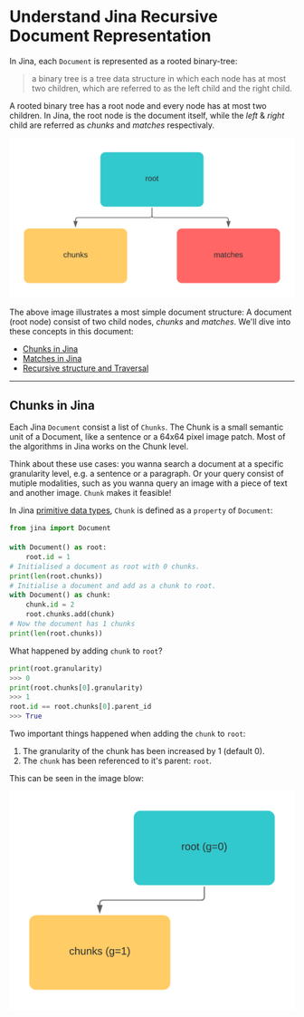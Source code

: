 # Understand Jina Recursive Document Representation

In Jina, each `Document` is represented as a rooted binary-tree:

>  a binary tree is a tree data structure in which each node has at most two children, which are referred to as the left child and the right child.

A rooted binary tree has a root node and every node has at most two children.
In Jina, the root node is the document itself, while the *left* & *right* child are referred as *chunks* and *matches* respectivaly.

![rooted-binary-tree](img/rooted-binary-tree.png)

The above image illustrates a most simple document structure: A document (root node) consist of two child nodes, *chunks* and *matches*.
We'll dive into these concepts in this document:

- [Chunks in Jina](#chunks-in-jina)
- [Matches in Jina](#matches-in-jina)
- [Recursive structure and Traversal](#recursive-structure-and-traversal)
---

## Chunks in Jina

Each Jina `Document` consist a list of `Chunks`. The Chunk is a small semantic unit of a Document, like a sentence or a 64x64 pixel image patch.
Most of the algorithms in Jina works on the Chunk level.

Think about these use cases: you wanna search a document at a specific granularity level, e.g. a sentence or a paragraph. Or your query consist of mutiple modalities, such as you wanna query an image with a piece of text and another image. `Chunk` makes it feasible!

In Jina [primitive data types](https://hanxiao.io/2020/11/22/Primitive-Data-Types-in-Neural-Search-System/), `Chunk` is defined as a `property` of `Document`:

```python
from jina import Document

with Document() as root:
    root.id = 1
# Initialised a document as root with 0 chunks.
print(len(root.chunks))
# Initialise a document and add as a chunk to root.
with Document() as chunk:
    chunk.id = 2
    root.chunks.add(chunk)
# Now the document has 1 chunks
print(len(root.chunks))
```

What happened by adding `chunk` to `root`?

```python
print(root.granularity)
>>> 0
print(root.chunks[0].granularity)
>>> 1
root.id == root.chunks[0].parent_id
>>> True
```

Two important things happened when adding the `chunk` to `root`:
1. The granularity of the chunk has been increased by 1 (default 0).
2. The `chunk` has been referenced to it's parent: `root`.

This can be seen in the image blow:

![granularity](img/granularity.png)


